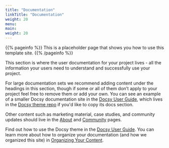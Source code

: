 ```yaml
---
title: "Documentation"
linkTitle: "Documentation"
weight: 20
menu:
main:
weight: 20
---
```


{{% pageinfo %}}
This is a placeholder page that shows you how to use this template site.
{{% /pageinfo %}}


This section is where the user documentation for your project lives - all the information your users need to understand
and successfully use your project.

For large documentation sets we recommend adding content under the headings in this section, though if some or all of
them don’t apply to your project feel free to remove them or add your own. You can see an example of a smaller Docsy
documentation site in the [Docsy User Guide](https://docsy.dev/docs/), which lives in the [Docsy theme
repo](https://github.com/google/docsy/tree/master/userguide) if you'd like to copy its docs section.

Other content such as marketing material, case studies, and community updates should live in the [About](/about/) and
[Community](/community/) pages.

Find out how to use the Docsy theme in the [Docsy User Guide](https://docsy.dev/docs/). You can learn more about how to
organize your documentation (and how we organized this site) in [Organizing Your
Content](https://docsy.dev/docs/best-practices/organizing-content/).